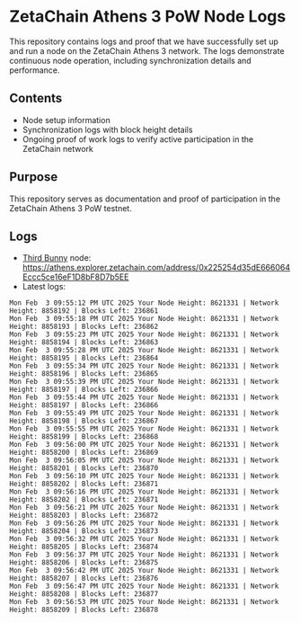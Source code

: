 # ZetaChain Athens 3 PoW Node Logs
This repository contains logs and proof that we have successfully set up and run a node on the ZetaChain Athens 3 network. The logs demonstrate continuous node operation, including synchronization details and performance.

## Contents
- Node setup information
- Synchronization logs with block height details
- Ongoing proof of work logs to verify active participation in the ZetaChain network

## Purpose
This repository serves as documentation and proof of participation in the ZetaChain Athens 3 PoW testnet.

## Logs

- [Third Bunny](https://thirdbunny.xyz/) node: https://athens.explorer.zetachain.com/address/0x225254d35dE666064Eccc5ce16eF1D8bF8D7b5EE
- Latest logs:
```
Mon Feb  3 09:55:12 PM UTC 2025 Your Node Height: 8621331 | Network Height: 8858192 | Blocks Left: 236861
Mon Feb  3 09:55:18 PM UTC 2025 Your Node Height: 8621331 | Network Height: 8858193 | Blocks Left: 236862
Mon Feb  3 09:55:23 PM UTC 2025 Your Node Height: 8621331 | Network Height: 8858194 | Blocks Left: 236863
Mon Feb  3 09:55:28 PM UTC 2025 Your Node Height: 8621331 | Network Height: 8858195 | Blocks Left: 236864
Mon Feb  3 09:55:34 PM UTC 2025 Your Node Height: 8621331 | Network Height: 8858196 | Blocks Left: 236865
Mon Feb  3 09:55:39 PM UTC 2025 Your Node Height: 8621331 | Network Height: 8858197 | Blocks Left: 236866
Mon Feb  3 09:55:44 PM UTC 2025 Your Node Height: 8621331 | Network Height: 8858197 | Blocks Left: 236866
Mon Feb  3 09:55:49 PM UTC 2025 Your Node Height: 8621331 | Network Height: 8858198 | Blocks Left: 236867
Mon Feb  3 09:55:55 PM UTC 2025 Your Node Height: 8621331 | Network Height: 8858199 | Blocks Left: 236868
Mon Feb  3 09:56:00 PM UTC 2025 Your Node Height: 8621331 | Network Height: 8858200 | Blocks Left: 236869
Mon Feb  3 09:56:05 PM UTC 2025 Your Node Height: 8621331 | Network Height: 8858201 | Blocks Left: 236870
Mon Feb  3 09:56:10 PM UTC 2025 Your Node Height: 8621331 | Network Height: 8858202 | Blocks Left: 236871
Mon Feb  3 09:56:16 PM UTC 2025 Your Node Height: 8621331 | Network Height: 8858202 | Blocks Left: 236871
Mon Feb  3 09:56:21 PM UTC 2025 Your Node Height: 8621331 | Network Height: 8858203 | Blocks Left: 236872
Mon Feb  3 09:56:26 PM UTC 2025 Your Node Height: 8621331 | Network Height: 8858204 | Blocks Left: 236873
Mon Feb  3 09:56:32 PM UTC 2025 Your Node Height: 8621331 | Network Height: 8858205 | Blocks Left: 236874
Mon Feb  3 09:56:37 PM UTC 2025 Your Node Height: 8621331 | Network Height: 8858206 | Blocks Left: 236875
Mon Feb  3 09:56:42 PM UTC 2025 Your Node Height: 8621331 | Network Height: 8858207 | Blocks Left: 236876
Mon Feb  3 09:56:47 PM UTC 2025 Your Node Height: 8621331 | Network Height: 8858208 | Blocks Left: 236877
Mon Feb  3 09:56:53 PM UTC 2025 Your Node Height: 8621331 | Network Height: 8858209 | Blocks Left: 236878
```
